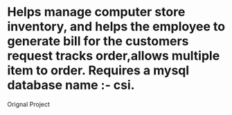 # Helps manage computer store inventory, and helps the employee to generate bill for the customers request tracks order,allows multiple item to order. Requires a mysql database name :- csi.

Orignal Project
